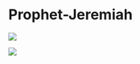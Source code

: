 # Prophet-Jeremiah

![](https://image.slidesharecdn.com/201410jttbjeremiah-141013220130-conversion-gate02/95/journey-through-the-bible-jeremiah-the-rejected-prophet-23-638.jpg?cb=1413239236)

![](https://images.slideplayer.com/24/7359528/slides/slide_7.jpg)
